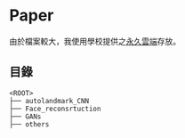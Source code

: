 # Paper

由於檔案較大，我使用學校提供之[永久雲端](https://drive.google.com/drive/folders/1kETHm8unsOiOkYgVYuhxTnSr6qIZhHsr?usp=sharing)存放。


## 目錄
```text
<ROOT>
├── autolandmark_CNN
├── Face_reconsrtuction
├── GANs
├── others
```
